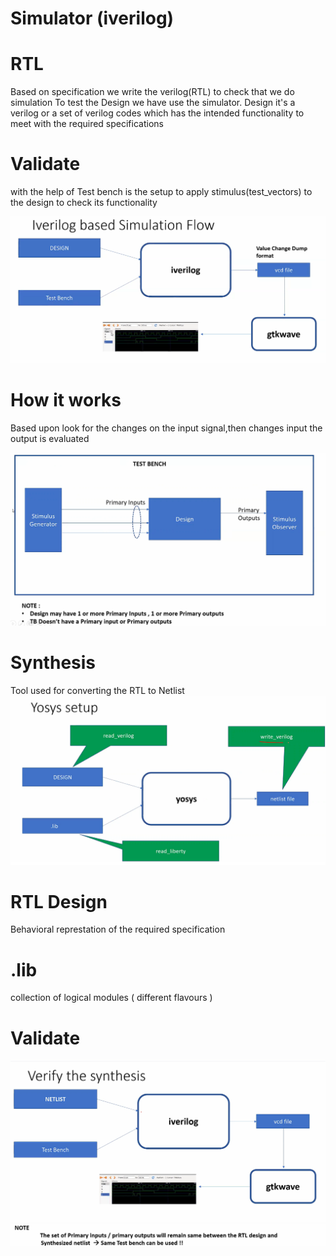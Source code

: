 # Simulator (iverilog)

# RTL
Based on specification we write the verilog(RTL) to check that we do simulation
To test the Design we have use the simulator.
Design it's a verilog or a set of verilog codes which has the intended functionality to meet with the required specifications

# Validate
with the help of Test bench is the setup to apply stimulus(test_vectors) to the design to check its functionality

![image alt](https://github.com/plnarasimha/SOC_RTL_GDSII/blob/4f4e35973e0f53c1eea16c8009ac29a6b95cc9f7/Day1/Theory/image/2.png)


# How it works
Based upon look for the changes on the input signal,then changes input the output is evaluated

![image alt](https://github.com/plnarasimha/SOC_RTL_GDSII/blob/15c22742402c6d5fd374c491aeac6545d8569daa/Day1/Theory/image/1.png)

# Synthesis
Tool used for converting the RTL to Netlist
![image alt](https://github.com/plnarasimha/SOC_RTL_GDSII/blob/9ca5d1abda725adf410537c76cff92abb19fc5c5/Day1/Theory/image/3.png) 
# RTL Design

Behavioral represtation of the required specification
# .lib

collection of logical modules ( different flavours )

# Validate

![image alt](https://github.com/plnarasimha/SOC_RTL_GDSII/blob/31e34dca0a39e529855452e1c821c3a55cfb50b9/Day1/Theory/image/4.png)
![image alt](https://github.com/plnarasimha/SOC_RTL_GDSII/blob/81b58db5807b8dce649f2b53e2c824206a66086e/Day1/Theory/image/5.png)
